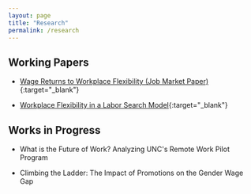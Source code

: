 ```yaml
---
layout: page
title: "Research"
permalink: /research
---
```


## Working Papers

- [Wage Returns to Workplace Flexibility (Job Market Paper)](https://drive.google.com/file/d/1JYs3HwU0UEDgomSug0wL4KAxzeeB45ML/view){:target="_blank"}

- [Workplace Flexibility in a Labor Search Model](https://github.com/meganmccoydowdy/flexibility-in-search-model){:target="_blank"}

## Works in Progress

- What is the Future of Work? Analyzing UNC's Remote Work Pilot Program

- Climbing the Ladder: The Impact of Promotions on the Gender Wage Gap

